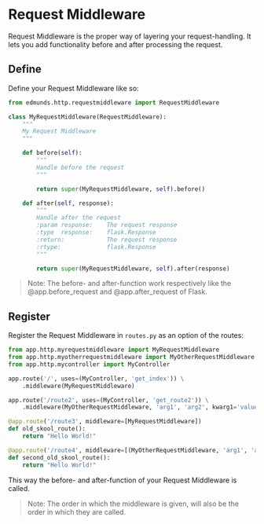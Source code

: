 
# Request Middleware

Request Middleware is the proper way of layering your request-handling.
It lets you add functionality before and after processing the request.


## Define

Define your Request Middleware like so:
```python
from edmunds.http.requestmiddleware import RequestMiddleware

class MyRequestMiddleware(RequestMiddleware):
    """
    My Request Middleware
    """

    def before(self):
        """
        Handle before the request
        """

        return super(MyRequestMiddleware, self).before()

    def after(self, response):
        """
        Handle after the request
        :param response:    The request response
        :type  response:    flask.Response
        :return:            The request response
        :rtype:             flask.Response
        """

        return super(MyRequestMiddleware, self).after(response)
```

> Note: The before- and after-function work respectively like the @app.before_request and @app.after_request of Flask.


## Register

Register the Request Middleware in `routes.py` as an option of the routes:
```python
from app.http.myrequestmiddleware import MyRequestMiddleware
from app.http.myotherrequestmiddleware import MyOtherRequestMiddleware
from app.http.mycontroller import MyController

app.route('/', uses=(MyController, 'get_index')) \
    .middleware(MyRequestMiddleware)

app.route('/route2', uses=(MyController, 'get_route2')) \
    .middleware(MyOtherRequestMiddleware, 'arg1', 'arg2', kwarg1='value')

@app.route('/route3', middleware=[MyRequestMiddleware])
def old_skool_route():
    return "Hello World!"

@app.route('/route4', middleware=[(MyOtherRequestMiddleware, 'arg1', 'arg2')])
def second_old_skool_route():
    return "Hello World!"
```
This way the before- and after-function of your Request Middleware is called.

> Note: The order in which the middleware is given, will also be the order in which they are called.
